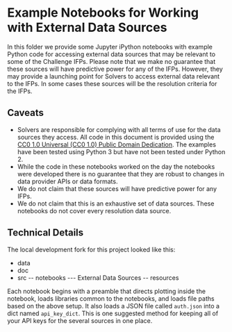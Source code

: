 # Example Notebooks for Working with External Data Sources

In this folder we provide some Jupyter iPython notebooks with example Python code for accessing external data sources that may be relevant to some of the Challenge IFPs.  Please note that we make no guarantee that these sources will have predictive power for any of the IFPs.  However, they may provide a launching point for Solvers to access external data relevant to the IFPs.  In some cases these sources will be the resolution criteria for the IFPs.

## Caveats

- Solvers are responsible for complying with all terms of use for the data sources they access.  All code in this document is provided using the [CC0 1.0 Universal (CC0 1.0) Public Domain Dedication](https://creativecommons.org/publicdomain/zero/1.0/).  The examples have been tested using Python 3 but have not been tested under Python 2.
- While the code in these notebooks worked on the day the notebooks were developed there is no guarantee that they are robust to changes in data provider APIs or data formats.
- We do not claim that these sources will have predictive power for any IFPs.
- We do not claim that this is an exhaustive set of data sources.  These notebooks do not cover every resolution data source.

## Technical Details
The local development fork for this project looked like this:

- data
- doc
- src
-- notebooks
--- External Data Sources
-- resources

Each notebook begins with a preamble that directs plotting inside the notebook, loads libraries common to the notebooks, and loads file paths based on the above setup.  It also loads a JSON file called `auth.json` into a dict named `api_key_dict`.  This is one suggested method for keeping all of your API keys for the several sources in one place.